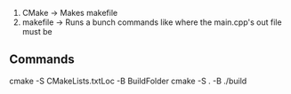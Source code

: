 1. CMake -> Makes makefile
2. makefile -> Runs a bunch commands like where the main.cpp's out file must be

## Commands

cmake -S CMakeLists.txtLoc -B BuildFolder
cmake -S . -B ./build
